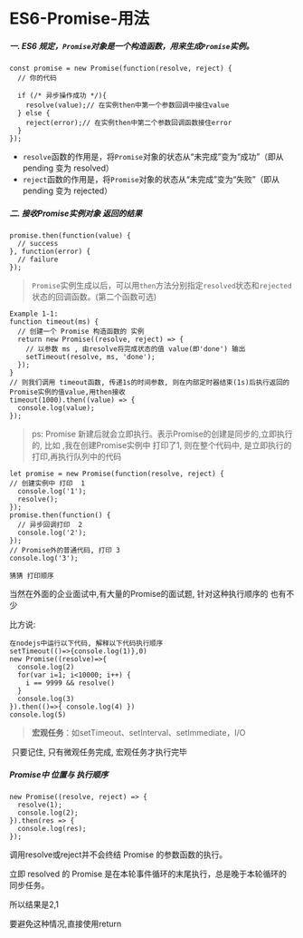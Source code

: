 # ES6-Promise-用法

##### 一. ES6 规定，`Promise`对象是一个构造函数，用来生成`Promise`实例。

```
const promise = new Promise(function(resolve, reject) {
  // 你的代码

  if (/* 异步操作成功 */){
    resolve(value);// 在实例then中第一个参数回调中接住value
  } else {
    reject(error);// 在实例then中第二个参数回调函数接住error
  }
});
```

- `resolve`函数的作用是，将`Promise`对象的状态从“未完成”变为“成功”（即从 pending 变为 resolved）
- `reject`函数的作用是，将`Promise`对象的状态从“未完成”变为“失败”（即从 pending 变为 rejected）

##### 二. 接收Promise实例对象 返回的结果

```
promise.then(function(value) {
  // success
}, function(error) {
  // failure
});
```

> `Promise`实例生成以后，可以用`then`方法分别指定`resolved`状态和`rejected`状态的回调函数。(第二个函数可选)				

```
Example 1-1: 
function timeout(ms) {
  // 创建一个 Promise 构造函数的 实例
  return new Promise((resolve, reject) => {
    // 以参数 ms , 由resolve将完成状态的值 value(即'done') 输出
    setTimeout(resolve, ms, 'done');
  });
}
// 则我们调用 timeout函数, 传递1s的时间参数, 则在内部定时器结束(1s)后执行返回的Promise实例的值value,用then接收
timeout(1000).then((value) => {
  console.log(value);
});
```

> ps: Promise 新建后就会立即执行。表示Promise的创建是同步的,立即执行的, 比如 ,我在创建Promise实例中 打印了1, 则在整个代码中, 是立即执行的打印,再执行队列中的代码

```
let promise = new Promise(function(resolve, reject) {
// 创建实例中 打印  1
  console.log('1');
  resolve();
});
promise.then(function() {
  // 异步回调打印  2
  console.log('2');
});
// Promise外的普通代码, 打印 3
console.log('3');

猜猜 打印顺序
```

当然在外面的企业面试中,有大量的Promise的面试题, 针对这种执行顺序的 也有不少

比方说:

```
在nodejs中运行以下代码, 解释以下代码执行顺序
setTimeout(()=>{console.log(1)},0)
new Promise((resolve)=>{
  console.log(2)
  for(var i=1; i<10000; i++) {
  	i == 9999 && resolve()
  }
  console.log(3)
}).then(()=>{ console.log(4) })
console.log(5)
```

> **宏观任务**：如setTimeout、setInterval、setImmediate，I/O

​		只要记住,  只有微观任务完成, 宏观任务才执行完毕

##### Promise中 位置与 执行顺序

```
new Promise((resolve, reject) => {
  resolve(1);
  console.log(2);
}).then(res => {
  console.log(res);
});
```

调用resolve或reject并不会终结 Promise 的参数函数的执行。

立即 resolved 的 Promise 是在本轮事件循环的末尾执行，总是晚于本轮循环的同步任务。

所以结果是2,1

要避免这种情况,直接使用return

